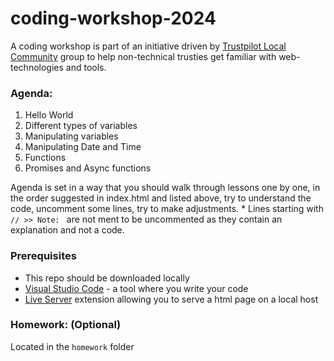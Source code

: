 # coding-workshop-2024

A coding workshop is part of an initiative driven by [Trustpilot Local Community](https://links.simpplr.com/?u=https%3A%2F%2Ftrustpilot-hub--simpplr.vf.force.com%2Fapex%2Fsimpplr__app%3Fu%3D%2Fsite%2Fa1409000003PsJ5AAK%2Fpage%2Fa125q0000016r0HAAQ) group to help non-technical trusties get familiar with web-technologies and tools. 

### Agenda:
1. Hello World
2. Different types of variables
3. Manipulating variables 
4. Manipulating Date and Time
5. Functions  
6. Promises and Async functions

Agenda is set in a way that you should walk through lessons one by one, in the order suggested in index.html and listed above, try to understand the code, uncomment some lines, try to make adjustments. * Lines starting with `// >> Note: ` are not ment to be uncommented as they contain an explanation and not a code. 

### Prerequisites
* This repo should be downloaded locally 
* [Visual Studio Code](https://code.visualstudio.com/download) - a tool where you write your code
* [Live Server](https://marketplace.visualstudio.com/items?itemName=ritwickdey.LiveServer) extension allowing you to serve a html page on a local host

### Homework: (Optional)
Located in the `homework` folder

